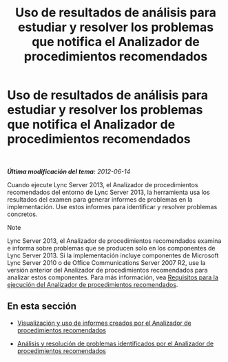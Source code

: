 ﻿---
title: Uso de resultados de análisis para estudiar y resolver los problemas que notifica el Analizador de procedimientos recomendados
TOCTitle: Uso de resultados de análisis para estudiar y resolver los problemas que notifica el Analizador de procedimientos recomendados
ms:assetid: cf1154a6-4de3-4d14-b99b-73a88014347b
ms:mtpsurl: https://technet.microsoft.com/es-es/library/Gg591350(v=OCS.15)
ms:contentKeyID: 48276710
ms.date: 01/07/2017
mtps_version: v=OCS.15
ms.translationtype: HT
---

# Uso de resultados de análisis para estudiar y resolver los problemas que notifica el Analizador de procedimientos recomendados

 

_**Última modificación del tema:** 2012-06-14_

Cuando ejecute Lync Server 2013, el Analizador de procedimientos recomendados del entorno de Lync Server 2013, la herramienta usa los resultados del examen para generar informes de problemas en la implementación. Use estos informes para identificar y resolver problemas concretos.


> [!NOTE]
> Lync Server 2013, el Analizador de procedimientos recomendados examina e informa sobre problemas que se producen solo en los componentes de Lync Server 2013. Si la implementación incluye componentes de Microsoft Lync Server 2010 o de Office Communications Server 2007 R2, use la versión anterior del Analizador de procedimientos recomendados para analizar estos componentes. Para más información, vea <A href="lync-server-2013-requirements-for-running-best-practices-analyzer.md">Requisitos para la ejecución del Analizador de procedimientos recomendados</A>.



## En esta sección

  - [Visualización y uso de informes creados por el Analizador de procedimientos recomendados](lync-server-2013-viewing-and-working-with-reports-created-by-best-practices-analyzer.md)

  - [Análisis y resolución de problemas identificados por el Analizador de procedimientos recomendados](lync-server-2013-analyzing-and-resolving-issues-identified-by-best-practices-analyzer.md)

